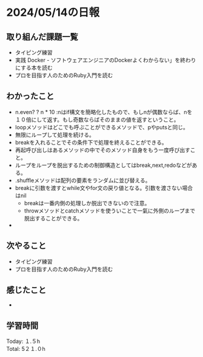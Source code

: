 # 2024/05/14の日報
## 取り組んだ課題一覧
* タイピング練習
*  実践 Docker - ソフトウェアエンジニアのDockerよくわからない」を終わりにする本を読む
*  プロを目指す人のためのRuby入門を読む
## わかったこと
*  n.even? ? n * 10 :nはif構文を簡略化したもので、もしnが偶数ならば、nを１０倍にして返す。もし奇数ならばそのままの値を返すということ。
*  loopメソッドはどこでも呼ぶことができるメソッドで、pやputsと同じ。
  *  無限にループして処理を続ける。
  *  breakを入れることでその条件下で処理を終えることができる。
*  再起呼び出しはあるメソッドの中でそのメソッド自身をもう一度呼び出すこと。
* ループをループを脱出するための制御構造としてはbreak,next,redoなどがある。
* .shuffleメソッドは配列の要素をランダムに並び替える。
* breakに引数を渡すとwhile文やfor文の戻り値となる。引数を渡さない場合はnil
  *  breakは一番内側の処理しか脱出できないので注意。
  *  throwメソッドとcatchメソッドを使ういことで一氣に外側のループまで脱出することができる。
*              
## 次やること
* タイピング練習
* プロを目指す人のためのRuby入門を読む
## 感じたこと
* 
## 学習時間
Today: １.５h<br>
Total: 5２１.０h
